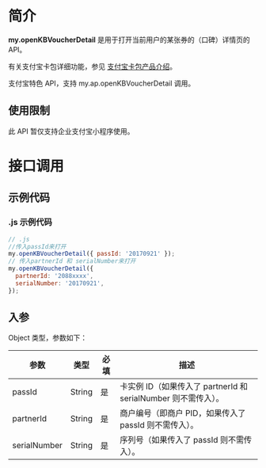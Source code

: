 # 简介

**my.openKBVoucherDetail** 是用于打开当前用户的某张券的（口碑）详情页的 API。

有关支付宝卡包详细功能，参见 [支付宝卡包产品介绍](https://opendocs.alipay.com/open/199/105225)。

支付宝特色 API，支持 my.ap.openKBVoucherDetail 调用。

## 使用限制

此 API 暂仅支持企业支付宝小程序使用。

# 接口调用

## 示例代码

### .js 示例代码

```javascript
// .js
//传入passId来打开
my.openKBVoucherDetail({ passId: '20170921' });
// 传入partnerId 和 serialNumber来打开
my.openKBVoucherDetail({
  partnerId: '2088xxxx',
  serialNumber: '20170921',
});
```

## 入参

Object 类型，参数如下：

| **参数** | **类型** | **必填** | **描述** |
| --- | --- | --- | --- |
| passId | String | 是 | 卡实例 ID（如果传入了 partnerId 和 serialNumber 则不需传入）。 |
| partnerId | String | 是 | 商户编号（即商户 PID，如果传入了 passId 则不需传入）。 |
| serialNumber | String | 是 | 序列号（如果传入了 passId 则不需传入）。 |
